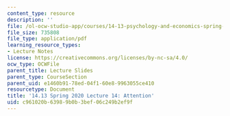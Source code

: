 ```yaml
---
content_type: resource
description: ''
file: /ol-ocw-studio-app/courses/14-13-psychology-and-economics-spring-2020/c961020b63989b0b3bef06c249b2ef9f_MIT14_13S20_lec14.pdf
file_size: 735808
file_type: application/pdf
learning_resource_types:
- Lecture Notes
license: https://creativecommons.org/licenses/by-nc-sa/4.0/
ocw_type: OCWFile
parent_title: Lecture Slides
parent_type: CourseSection
parent_uid: e1460b91-78ed-04f1-60e8-9963055ce410
resourcetype: Document
title: '14.13 Spring 2020 Lecture 14: Attention'
uid: c961020b-6398-9b0b-3bef-06c249b2ef9f
---
```


